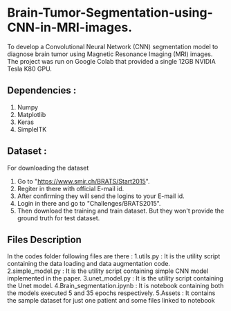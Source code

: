 # Brain-Tumor-Segmentation-using-CNN-in-MRI-images.
To develop a Convolutional Neural Network (CNN) segmentation model to diagnose  brain   tumor    using Magnetic Resonance Imaging (MRI) images. 
The project was run on Google Colab that provided a single 12GB NVIDIA Tesla K80 GPU.

## Dependencies :
 1. Numpy
 2. Matplotlib
 3. Keras
 4. SimpleITK
  
## Dataset :
For downloading the dataset
 1. Go to "https://www.smir.ch/BRATS/Start2015".
 2. Regiter in there with official E-mail id.
 3. After confirming they will send the logins to your E-mail id.
 4. Login in there and go to "Challenges/BRATS2015".
 5. Then download the training and train dataset. But they won't provide the ground truth for test dataset.
  
## Files Description
In the codes folder following files are there :
 1.utils.py                 : It is the utility script containing the data loading and data augmentation code.
 2.simple_model.py          : It is the utility script containing simple CNN model implemented in the paper.
 3.unet_model.py            : It is the utility script containing the Unet model.
 4.Brain_segmentation.ipynb : It is notebook containing both the models executed 5 and 35 epochs respectively.
 5.Assets 		    : It contains the sample dataset for just one patient and some files linked to notebook
